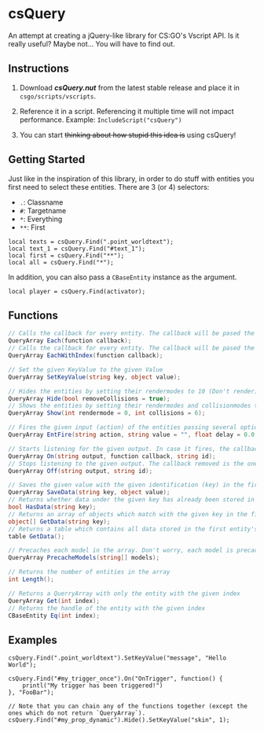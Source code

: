 # csQuery

An attempt at creating a jQuery-like library for CS:GO's Vscript API. Is it really useful? Maybe not... You will have to find out.

## Instructions

1. Download ***csQuery.nut*** from the latest stable release and place it in `csgo/scripts/vscripts`.

2. Reference it in a script. Referencing it multiple time will not impact performance.
   Example: `IncludeScript("csQuery")`

3. You can start ~~thinking about how stupid this idea is~~ using csQuery!

## Getting Started

Just like in the inspiration of this library, in order to do stuff with entities you first need to select these entities.
There are 3 (or 4) selectors:

- `.`: Classname
- `#`: Targetname
- `*`: Everything
- `**`: First

```squirrel
local texts = csQuery.Find(".point_worldtext");
local text_1 = csQuery.Find("#text_1");
local first = csQuery.Find("**");
local all = csQuery.Find("*");
```

In addition, you can also pass a `CBaseEntity` instance as the argument.

```squirrel
local player = csQuery.Find(activator);
```

## Functions

```cs
// Calls the callback for every entity. The callback will be pased the CBaseEntity as an argument.
QueryArray Each(function callback);
// Calls the callback for every entity. The callback will be pased the CBaseEntity and the index of it in the array as an argument.
QueryArray EachWithIndex(function callback);

// Set the given KeyValue to the given Value
QueryArray SetKeyValue(string key, object value);

// Hides the entities by setting their rendermodes to 10 (Don't render) and, if not asked otherwise, solidity to 0 (Not solid)
QueryArray Hide(bool removeCollisions = true);
// Shows the entities by setting their rendermodes and collisionmodes to the default/given ones
QueryArray Show(int rendermode = 0, int collisions = 6);

// Fires the given input (action) of the entities passing several optional parameters if given.
QueryArray EntFire(string action, string value = "", float delay = 0.0, CBaseEntity activator = null, CBaseEntity caller = null);

// Starts listening for the given output. In case it fires, the callback is called. The id is used to stop listening.
QueryArray On(string output, function callback, string id);
// Stops listening to the given output. The callback removed is the one identified with the id
QueryArray Off(string output, string id);

// Saves the given value with the given identification (key) in the first entity's scope. IMPORTANT: Data saved will 'live' throughout all rounds.
QueryArray SaveData(string key, object value);
// Returns whether data under the given key has already been stored in the first entity's scope. Will not throw an exception if SaveData() has never been used before.
bool HasData(string key);
// Returns an array of objects which match with the given key in the first entity's scoep. Will throw an exception if SaveData() has not been used with the first entity.
object[] GetData(string key);
// Returns a table which contains all data stored in the first entity's scope through SaveData(string key, object value). Will throw an exception if SaveData() has not been used with the first entity.
table GetData();

// Precaches each model in the array. Don't worry, each model is precached only once
QueryArray PrecacheModels(string[] models);

// Returns the number of entities in the array
int Length();

// Returns a QuerryArray with only the entity with the given index
QueryArray Get(int index);
// Returns the handle of the entity with the given index
CBaseEntity Eq(int index);
```

## Examples

```squirrel
csQuery.Find(".point_worldtext").SetKeyValue("message", "Hello World");

csQuery.Find("#my_trigger_once").On("OnTrigger", function() {
    printl("My trigger has been triggered!")
}, "FooBar");

// Note that you can chain any of the functions together (except the ones which do not return `QueryArray`).
csQuery.Find("#my_prop_dynamic").Hide().SetKeyValue("skin", 1);
```

